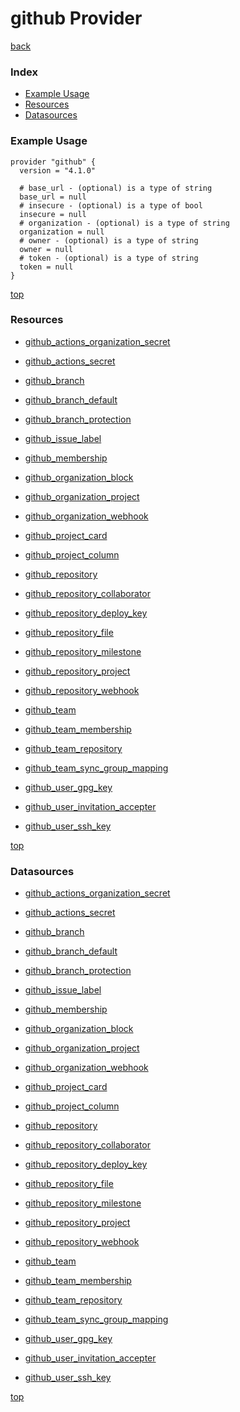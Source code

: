 # github Provider

[back](../)

### Index

- [Example Usage](#example-usage)
- [Resources](#resources)
- [Datasources](#datasources)

### Example Usage

```hcl
provider "github" {
  version = "4.1.0"

  # base_url - (optional) is a type of string
  base_url = null
  # insecure - (optional) is a type of bool
  insecure = null
  # organization - (optional) is a type of string
  organization = null
  # owner - (optional) is a type of string
  owner = null
  # token - (optional) is a type of string
  token = null
}
```

[top](#index)

### Resources


- [github_actions_organization_secret](./r/github_actions_organization_secret.md)

- [github_actions_secret](./r/github_actions_secret.md)

- [github_branch](./r/github_branch.md)

- [github_branch_default](./r/github_branch_default.md)

- [github_branch_protection](./r/github_branch_protection.md)

- [github_issue_label](./r/github_issue_label.md)

- [github_membership](./r/github_membership.md)

- [github_organization_block](./r/github_organization_block.md)

- [github_organization_project](./r/github_organization_project.md)

- [github_organization_webhook](./r/github_organization_webhook.md)

- [github_project_card](./r/github_project_card.md)

- [github_project_column](./r/github_project_column.md)

- [github_repository](./r/github_repository.md)

- [github_repository_collaborator](./r/github_repository_collaborator.md)

- [github_repository_deploy_key](./r/github_repository_deploy_key.md)

- [github_repository_file](./r/github_repository_file.md)

- [github_repository_milestone](./r/github_repository_milestone.md)

- [github_repository_project](./r/github_repository_project.md)

- [github_repository_webhook](./r/github_repository_webhook.md)

- [github_team](./r/github_team.md)

- [github_team_membership](./r/github_team_membership.md)

- [github_team_repository](./r/github_team_repository.md)

- [github_team_sync_group_mapping](./r/github_team_sync_group_mapping.md)

- [github_user_gpg_key](./r/github_user_gpg_key.md)

- [github_user_invitation_accepter](./r/github_user_invitation_accepter.md)

- [github_user_ssh_key](./r/github_user_ssh_key.md)


[top](#index)

### Datasources


- [github_actions_organization_secret](./d/github_actions_organization_secret.md)

- [github_actions_secret](./d/github_actions_secret.md)

- [github_branch](./d/github_branch.md)

- [github_branch_default](./d/github_branch_default.md)

- [github_branch_protection](./d/github_branch_protection.md)

- [github_issue_label](./d/github_issue_label.md)

- [github_membership](./d/github_membership.md)

- [github_organization_block](./d/github_organization_block.md)

- [github_organization_project](./d/github_organization_project.md)

- [github_organization_webhook](./d/github_organization_webhook.md)

- [github_project_card](./d/github_project_card.md)

- [github_project_column](./d/github_project_column.md)

- [github_repository](./d/github_repository.md)

- [github_repository_collaborator](./d/github_repository_collaborator.md)

- [github_repository_deploy_key](./d/github_repository_deploy_key.md)

- [github_repository_file](./d/github_repository_file.md)

- [github_repository_milestone](./d/github_repository_milestone.md)

- [github_repository_project](./d/github_repository_project.md)

- [github_repository_webhook](./d/github_repository_webhook.md)

- [github_team](./d/github_team.md)

- [github_team_membership](./d/github_team_membership.md)

- [github_team_repository](./d/github_team_repository.md)

- [github_team_sync_group_mapping](./d/github_team_sync_group_mapping.md)

- [github_user_gpg_key](./d/github_user_gpg_key.md)

- [github_user_invitation_accepter](./d/github_user_invitation_accepter.md)

- [github_user_ssh_key](./d/github_user_ssh_key.md)


[top](#index)